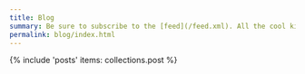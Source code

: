 ```yaml
---
title: Blog
summary: Be sure to subscribe to the [feed](/feed.xml). All the cool kids in town use RSS these days!
permalink: blog/index.html
---
```

{% include 'posts'
  items: collections.post
%}
